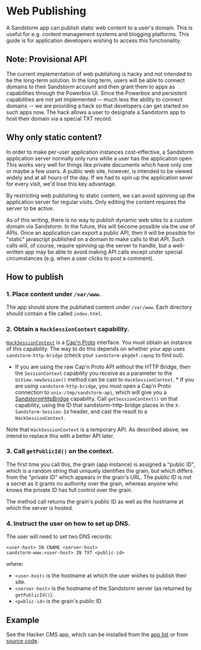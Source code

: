 # Web Publishing

A Sandstorm app can publish static web content to a user's
domain. This is useful for e.g. content management systems and
blogging platforms. This guide is for application developers wishing
to access this functionality.

## Note: Provisional API

The current implementation of web publishing is hacky and not intended
to be the long-term solution. In the long term, users will be able to
connect domains to their Sandstorm account and then grant them to apps
as capabilities through the Powerbox UI. Since the Powerbox and
persistent capabilities are not yet implemented -- much less the
ability to connect domains -- we are providing a hack so that
developers can get started on such apps now. The hack allows a user to
designate a Sandstorm app to host their domain via a special TXT
record.

## Why only static content?

In order to make per-user application instances cost-effective, a
Sandstorm application server normally only runs while a user has the
application open. This works very well for things like private
documents which have only one or maybe a few users. A public web site,
however, is intended to be viewed widely and at all hours of the
day. If we had to spin up the application sever for every visit, we'd
lose this key advantage.

By restricting web publishing to static content, we can avoid spinning
up the application server for regular visits. Only editing the content
requires the server to be active.

As of this writing, there is no way to publish dynamic web sites to a
custom domain via Sandstorm. In the future, this will become possible
via the use of APIs. Once an application can export a public API, then
it will be possible for "static" javascript published on a domain to
make calls to that API. Such calls will, of course, require spinning
up the server to handle, but a well-written app may be able to avoid
making API calls except under special circumstances (e.g. when a user
clicks to post a comment).

## How to publish

### 1. Place content under `/var/www`.

The app should store the published content under `/var/www`. Each
directory should contain a file called `index.html`.

### 2. Obtain a `HackSessionContext` capability.

[`HackSessionContext`](https://github.com/sandstorm-io/sandstorm/blob/master/src/sandstorm/hack-session.capnp)
is a [Cap'n Proto](https://capnproto.org) interface. You must obtain
an instance of this capability. The way to do this depends on whether
your app uses `sandstorm-http-bridge` (check your
`sandstorm-pkgdef.capnp` to find out).

* If you are using the raw Cap'n Proto API without the HTTP Bridge,
then the `SessionContext` capability you receive as a parameter to the
`UiView.newSession()` method can be cast to `HackSessionContext`.  *
If you are using `sandstorm-http-bridge`, you must open a Cap'n Proto
connection to `unix:/tmp/sandstorm-api`, which will give you a
[SandstormHttpBridge](../blob/master/src/sandstorm/sandstorm-http-bridge.capnp)
capability. Call `getSessionContext()` on that capability, using the
ID that sandstorm-http-bridge places in the `X-Sandstorm-Session-Id`
header, and cast the result to a `HackSessionContext`.

Note that `HackSessionContext` is a temporary API. As described above,
we intend to replace this with a better API later.

### 3. Call `getPublicId()` on the context.

The first time you call this, the grain (app instance) is assigned a
"public ID", which is a random string that uniquely identifies the
grain, but which differs from the "private ID" which appears in the
grain's URL. The public ID is not a secret as it grants no authority
over the grain, whereas anyone who knows the private ID has full
control over the grain.

The method call returns the grain's public ID as well as the hostname
at which the server is hosted.

### 4. Instruct the user on how to set up DNS.

The user will need to set two DNS records:

    <user-host> IN CNAME <server-host>
    sandstorm-www.<user-host> IN TXT <public-id>

where:

* `<user-host>` is the hostname at which the user wishes to publish their site.
* `<server-host>` is the hostname of the Sandstorm server (as returned by `getPublicId()`).
* `<public-id>` is the grain's public ID.

## Example

See the Hacker CMS app, which can be installed from the [app
list](https://sandstorm.io/apps) or from [source
code](https://github.com/kentonv/ssjekyll).